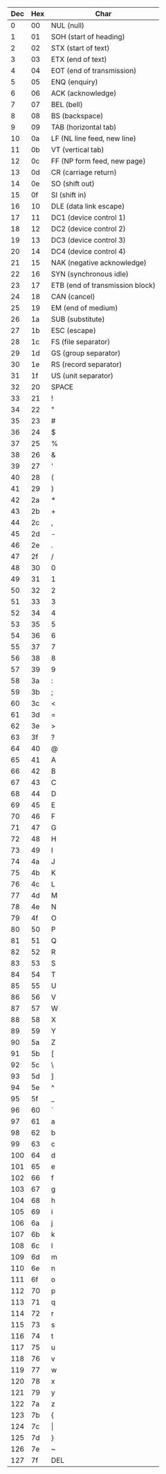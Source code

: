 |  Dec  |  Hex  |             Char                |
|-------|-------|---------------------------------|
|     0 |    00 | NUL (null)                      |
|     1 |    01 | SOH (start of heading)          |
|     2 |    02 | STX (start of text)             |
|     3 |    03 | ETX (end of text)               |
|     4 |    04 | EOT (end of transmission)       |
|     5 |    05 | ENQ (enquiry)                   |
|     6 |    06 | ACK (acknowledge)               |
|     7 |    07 | BEL (bell)                      |
|     8 |    08 | BS  (backspace)                 |
|     9 |    09 | TAB (horizontal tab)            |
|    10 |    0a | LF  (NL line feed, new line)    |
|    11 |    0b | VT  (vertical tab)              |
|    12 |    0c | FF  (NP form feed, new page)    |
|    13 |    0d | CR  (carriage return)           |
|    14 |    0e | SO  (shift out)                 |
|    15 |    0f | SI  (shift in)                  |
|    16 |    10 | DLE (data link escape)          |
|    17 |    11 | DC1 (device control 1)          |
|    18 |    12 | DC2 (device control 2)          |
|    19 |    13 | DC3 (device control 3)          |
|    20 |    14 | DC4 (device control 4)          |
|    21 |    15 | NAK (negative acknowledge)      |
|    22 |    16 | SYN (synchronous idle)          |
|    23 |    17 | ETB (end of transmission block) |
|    24 |    18 | CAN (cancel)                    |
|    25 |    19 | EM  (end of medium)             |
|    26 |    1a | SUB (substitute)                |
|    27 |    1b | ESC (escape)                    |
|    28 |    1c | FS  (file separator)            |
|    29 |    1d | GS  (group separator)           |
|    30 |    1e | RS  (record separator)          |
|    31 |    1f | US  (unit separator)            |
|    32 |    20 | SPACE                           |
|    33 |    21 | !                               |
|    34 |    22 | "                               |
|    35 |    23 | #                               |
|    36 |    24 | $                               |
|    37 |    25 |  %                              |
|    38 |    26 | &                               |
|    39 |    27 | '                               |
|    40 |    28 | (                               |
|    41 |    29 | )                               |
|    42 |    2a |  *                              |
|    43 |    2b | +                               |
|    44 |    2c | ,                               |
|    45 |    2d | -                               |
|    46 |    2e | .                               |
|    47 |    2f | /                               |
|    48 |    30 | 0                               |
|    49 |    31 | 1                               |
|    50 |    32 | 2                               |
|    51 |    33 | 3                               |
|    52 |    34 | 4                               |
|    53 |    35 | 5                               |
|    54 |    36 | 6                               |
|    55 |    37 | 7                               |
|    56 |    38 | 8                               |
|    57 |    39 | 9                               |
|    58 |    3a | :                               |
|    59 |    3b | ;                               |
|    60 |    3c | <                               |
|    61 |    3d | =                               |
|    62 |    3e | >                               |
|    63 |    3f | ?                               |
|    64 |    40 | @                               |
|    65 |    41 | A                               |
|    66 |    42 | B                               |
|    67 |    43 | C                               |
|    68 |    44 | D                               |
|    69 |    45 | E                               |
|    70 |    46 | F                               |
|    71 |    47 | G                               |
|    72 |    48 | H                               |
|    73 |    49 | I                               |
|    74 |    4a | J                               |
|    75 |    4b | K                               |
|    76 |    4c | L                               |
|    77 |    4d | M                               |
|    78 |    4e | N                               |
|    79 |    4f | O                               |
|    80 |    50 | P                               |
|    81 |    51 | Q                               |
|    82 |    52 | R                               |
|    83 |    53 | S                               |
|    84 |    54 | T                               |
|    85 |    55 | U                               |
|    86 |    56 | V                               |
|    87 |    57 | W                               |
|    88 |    58 | X                               |
|    89 |    59 | Y                               |
|    90 |    5a | Z                               |
|    91 |    5b | [                               |
|    92 |    5c | \                               |
|    93 |    5d | ]                               |
|    94 |    5e | ^                               |
|    95 |    5f | _                               |
|    96 |    60 | `                               |
|    97 |    61 | a                               |
|    98 |    62 | b                               |
|    99 |    63 | c                               |
|   100 |    64 | d                               |
|   101 |    65 | e                               |
|   102 |    66 | f                               |
|   103 |    67 | g                               |
|   104 |    68 | h                               |
|   105 |    69 | i                               |
|   106 |    6a | j                               |
|   107 |    6b | k                               |
|   108 |    6c | l                               |
|   109 |    6d | m                               |
|   110 |    6e | n                               |
|   111 |    6f | o                               |
|   112 |    70 | p                               |
|   113 |    71 | q                               |
|   114 |    72 | r                               |
|   115 |    73 | s                               |
|   116 |    74 | t                               |
|   117 |    75 | u                               |
|   118 |    76 | v                               |
|   119 |    77 | w                               |
|   120 |    78 | x                               |
|   121 |    79 | y                               |
|   122 |    7a | z                               |
|   123 |    7b | {                               |
|   124 |    7c | \|                              |
|   125 |    7d | }                               |
|   126 |    7e | ~                               |
|   127 |    7f | DEL                             |
